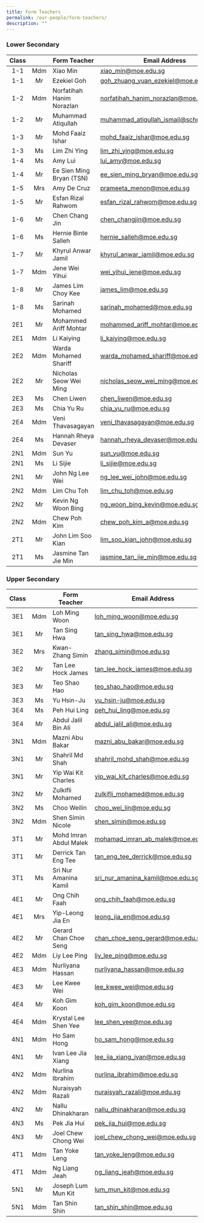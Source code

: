 ```yaml
---
title: Form Teachers
permalink: /our-people/form-teachers/
description: ""
---
```

### Lower Secondary 


| Class |     | Form Teacher              | Email Address                            |
|:-----:|:---:|---------------------------|------------------------------------------|
|  1-1  | Mdm | Xiao Min                  | xiao_min@moe.edu.sg                      |
|  1-1  |  Mr | Ezekiel Goh               | goh_zhuang_yuan_ezekiel@moe.edu.sg       |
|  1-2  | Mdm | Norfatihah Hanim Norazlan | norfatihah_hanim_norazlan@moe.edu.sg     |
|  1-2  |  Mr | Muhammad Atiqullah        | muhammad_atiqullah_ismail@schools.gov.sg |
|  1-3  |  Mr | Mohd Faaiz Ishar          | mohd_faaiz_ishar@moe.edu.sg              |
|  1-3  |  Ms | Lim Zhi Ying              | lim_zhi_ying@moe.edu.sg                  |
|  1-4  |  Ms | Amy Lui                   | lui_amy@moe.edu.sg                       |
|  1-4  |  Mr | Ee Sien Ming Bryan (TSN)  | ee_sien_ming_bryan@moe.edu.sg            |
|  1-5  | Mrs | Amy De Cruz               | prameeta_menon@moe.edu.sg                |
|  1-5  |  Mr | Esfan Rizal Rahwom        | esfan_rizal_rahwom@moe.edu.sg            |
|  1-6  |  Mr | Chen Chang Jin            | chen_changjin@moe.edu.sg                 |
|  1-6  |  Ms | Hernie Binte Salleh       | hernie_salleh@moe.edu.sg                 |
|  1-7  |  Mr | Khyrul Anwar Jamil        | khyrul_anwar_jamil@moe.edu.sg            |
|  1-7  | Mdm | Jene Wei Yihui            | wei_yihui_jene@moe.edu.sg                |
|  1-8  |  Mr | James Lim Choy Kee        | james_lim@moe.edu.sg                     |
|  1-8  |  Ms | Sarinah  Mohamed          | sarinah_mohamed@moe.edu.sg               |
|  2E1  |  Mr | Mohammed Ariff Mohtar     | mohammed_ariff_mohtar@moe.edu.sg         |
|  2E1  | Mdm | Li Kaiying                | li_kaiying@moe.edu.sg                    |
|  2E2  | Mdm | Warda Mohamed Shariff     | warda_mohamed_shariff@moe.edu.sg         |
|  2E2  |  Mr | Nicholas Seow Wei Ming    | nicholas_seow_wei_ming@moe.edu.sg        |
|  2E3  |  Ms | Chen Liwen                | chen_liwen@moe.edu.sg                    |
|  2E3  |  Ms | Chia Yu Ru                | chia_yu_ru@moe.edu.sg                    |
|  2E4  | Mdm | Veni Thavasagayan         | veni_thavasagayan@moe.edu.sg             |
|  2E4  |  Ms | Hannah Rheya Devaser      | hannah_rheya_devaser@moe.edu.sg          |
|  2N1  | Mdm | Sun Yu                    | sun_yu@moe.edu.sg                        |
|  2N1  |  Ms | Li Sijie                  | li_sijie@moe.edu.sg                      |
|  2N1  |  Mr | John Ng Lee Wei           | ng_lee_wei_john@moe.edu.sg               |
|  2N2  | Mdm | Lim Chu Toh               | lim_chu_toh@moe.edu.sg                   |
|  2N2  |  Mr | Kevin Ng Woon Bing        | ng_woon_bing_kevin@moe.edu.sg            |
|  2N2  | Mdm | Chew Poh Kim              | chew_poh_kim_a@moe.edu.sg                |
|  2T1  |  Mr | John Lim Soo Kian         | lim_soo_kian_john@moe.edu.sg             |
|  2T1  |  Ms | Jasmine Tan Jie Min       | jasmine_tan_jie_min@moe.edu.sg           |

### Upper Secondary 

| Class |     | Form Teacher           | Email Address                     |
|:-----:|:---:|------------------------|-----------------------------------|
|  3E1  | Mdm | Loh Ming Woon          | loh_ming_woon@moe.edu.sg          |
|  3E1  |  Mr | Tan Sing Hwa           | tan_sing_hwa@moe.edu.sg           |
|  3E2  | Mrs | Kwan-Zhang Simin       | zhang_simin@moe.edu.sg            |
|  3E2  |  Mr | Tan Lee Hock James     | tan_lee_hock_james@moe.edu.sg     |
|  3E3  |  Mr | Teo Shao Hao           | teo_shao_hao@moe.edu.sg           |
|  3E3  |  Ms | Yu Hsin-Ju             | yu_hsin-ju@moe.edu.sg             |
|  3E4  |  Ms | Peh Hui Ling           | peh_hui_ling@moe.edu.sg           |
|  3E4  |  Mr | Abdul Jalil Bin Ali    | abdul_jalil_ali@moe.edu.sg        |
|  3N1  | Mdm | Mazni Abu Bakar        | mazni_abu_bakar@moe.edu.sg        |
|  3N1  |  Mr | Shahril Md Shah        | shahril_mohd_shah@moe.edu.sg      |
|  3N1  |  Mr | Yip Wai Kit Charles    | yip_wai_kit_charles@moe.edu.sg    |
|  3N2  |  Mr | Zulkifli Mohamed       | zulkifli_mohamed@moe.edu.sg       |
|  3N2  |  Ms | Choo Weilin            | choo_wei_lin@moe.edu.sg           |
|  3N2  | Mdm | Shen Simin Nicole      | shen_simin@moe.edu.sg             |
|  3T1  |  Mr | Mohd Imran Abdul Malek | mohamad_imran_ab_malek@moe.edu.sg |
|  3T1  |  Mr | Derrick Tan Eng Tee    | tan_eng_tee_derrick@moe.edu.sg    |
|  3T1  |  Ms | Sri Nur Amanina Kamil  | sri_nur_amanina_kamil@moe.edu.sg  |
|  4E1  |  Mr | Ong Chih Faah          | ong_chih_faah@moe.edu.sg          |
|  4E1  | Mrs | Yip-Leong Jia En       | leong_jia_en@moe.edu.sg           |
|  4E2  |  Mr | Gerard Chan Choe Seng  | chan_choe_seng_gerard@moe.edu.sg  |
|  4E2  | Mdm | Liy Lee Ping           | liy_lee_ping@moe.edu.sg           |
|  4E3  | Mdm | Nurliyana Hassan       | nurliyana_hassan@moe.edu.sg       |
|  4E3  |  Mr | Lee Kwee Wei           | lee_kwee_wei@moe.edu.sg           |
|  4E4  |  Mr | Koh Gim Koon           | koh_gim_koon@moe.edu.sg           |
|  4E4  | Mdm | Krystal Lee Shen Yee   | lee_shen_yee@moe.edu.sg           |
|  4N1  | Mdm | Ho Sam Hong            | ho_sam_hong@moe.edu.sg            |
|  4N1  |  Mr | Ivan Lee Jia Xiang     | lee_jia_xiang_ivan@moe.edu.sg     |
|  4N2  | Mdm | Nurlina Ibrahim        | nurlina_ibrahim@moe.edu.sg        |
|  4N2  | Mdm | Nuraisyah Razali       | nuraisyah_razali@moe.edu.sg       |
|  4N2  |  Mr | Nallu Dhinakharan      | nallu_dhinakharan@moe.edu.sg      |
|  4N3  |  Ms | Pek Jia Hui            | pek_jia_hui@moe.edu.sg            |
|  4N3  |  Mr | Joel Chew Chong Wei    | joel_chew_chong_wei@moe.edu.sg    |
|  4T1  | Mdm | Tan Yoke Leng          | tan_yoke_leng@moe.edu.sg          |
|  4T1  | Mdm | Ng Liang Jeah          | ng_liang_jeah@moe.edu.sg          |
|  5N1  |  Mr | Joseph Lum Mun Kit     | lum_mun_kit@moe.edu.sg            |
|  5N1  | Mdm | Tan Shin Shin          | tan_shin_shin@moe.edu.sg          |